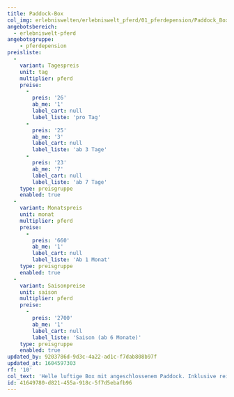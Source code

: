 ```yaml
---
title: Paddock-Box
col_img: erlebniswelten/erlebniswelt_pferd/01_pferdepension/Paddock_Box.jpg
angebotsbereich:
  - erlebniswelt-pferd
angebotsgruppe:
    - pferdepension
preisliste:
  -
    variant: Tagespreis
    unit: tag
    multiplier: pferd
    preise:
      -
        preis: '26'
        ab_me: '1'
        label_cart: null
        label_liste: 'pro Tag'
      -
        preis: '25'
        ab_me: '3'
        label_cart: null
        label_liste: 'ab 3 Tage'
      -
        preis: '23'
        ab_me: '7'
        label_cart: null
        label_liste: 'ab 7 Tage'
    type: preisgruppe
    enabled: true
  -
    variant: Monatspreis
    unit: monat
    multiplier: pferd
    preise:
      -
        preis: '660'
        ab_me: '1'
        label_cart: null
        label_liste: 'Ab 1 Monat'
    type: preisgruppe
    enabled: true
  -
    variant: Saisonpreise
    unit: saison
    multiplier: pferd
    preise:
      -
        preis: '2700'
        ab_me: '1'
        label_cart: null
        label_liste: 'Saison (ab 6 Monate)'
    type: preisgruppe
    enabled: true
updated_by: 9203786d-9d3c-4a22-ad1c-f7dab808b97f
updated_at: 1604597303
rf: '10'
col_text: 'Helle luftige Box mit angeschlossenem Paddock. Inklusive reichlich Heu, frisches Stroh, gründliches Misten, Paddock-/Weideservice'
id: 41649780-d821-455a-918c-5f7d5ebafb96
---
```


